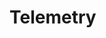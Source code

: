 # Telemetry



<!-- ##DOCS-SOURCER-START
{
  "sourcePlugin": "local-copier",
  "hash": "c4443fd399b8b6010fe7c8fce4deb4a1"
}
##DOCS-SOURCER-END -->
